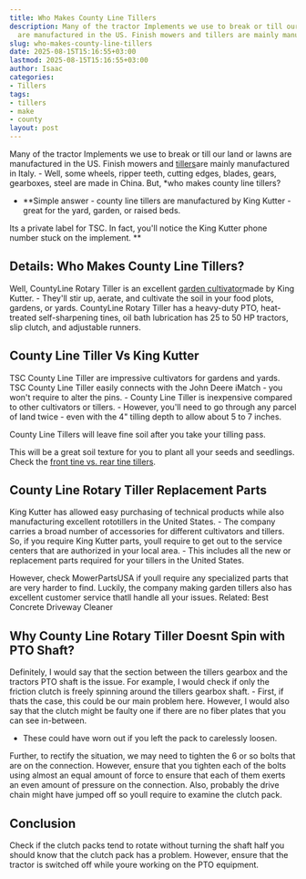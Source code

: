 ```yaml
---
title: Who Makes County Line Tillers
description: Many of the tractor Implements we use to break or till our land or lawns
  are manufactured in the US. Finish mowers and tillers are mainly manufactured in...
slug: who-makes-county-line-tillers
date: 2025-08-15T15:16:55+03:00
lastmod: 2025-08-15T15:16:55+03:00
author: Isaac
categories:
- Tillers
tags:
- tillers
- make
- county
layout: post
---
```

Many of the tractor Implements we use to break or till our land or lawns are manufactured in the US. Finish mowers and [tillers](https://pestpolicy.com/best-electric-tiller-for-clay-soil/)are mainly manufactured in Italy. - Well, some wheels, ripper teeth, cutting edges, blades, gears, gearboxes, steel are made in China. But, *who makes county line tillers?

* **Simple answer - county line tillers are manufactured by King Kutter - great for the yard, garden, or raised beds.

Its a private label for TSC. In fact, you'll notice the King Kutter phone number stuck on the implement. **

##  Details: Who Makes County Line Tillers?

Well, CountyLine Rotary Tiller is an excellent [garden cultivator](https://pestpolicy.com/best-garden-tiller-for-a-woman/)made by King Kutter. - They'll stir up, aerate, and cultivate the soil in your food plots, gardens, or yards. CountyLine Rotary Tiller has a heavy-duty PTO, heat-treated self-sharpening tines, oil bath lubrication has 25 to 50 HP tractors, slip clutch, and adjustable runners.

##  County Line Tiller Vs King Kutter

TSC County Line Tiller are impressive cultivators for gardens and yards. TSC County Line Tiller easily connects with the John Deere iMatch - you won't require to alter the pins. - County Line Tiller is inexpensive compared to other cultivators or tillers. - However, you'll need to go through any parcel of land twice - even with the 4" tilling depth to allow about 5 to 7 inches.

County Line Tillers will leave fine soil after you take your tilling pass.

This will be a great soil texture for you to plant all your seeds and seedlings. Check the [front tine vs. rear tine tillers](https://pestpolicy.com/front-tine-vs-rear-tine-tillers/).

##  County Line Rotary Tiller Replacement Parts

King Kutter has allowed easy purchasing of technical products while also manufacturing excellent rototillers in the United States. - The company carries a broad number of accessories for different cultivators and tillers. So, if you require King Kutter parts, youll require to get out to the service centers that are authorized in your local area. - This includes all the new or replacement parts required for your tillers in the United States.

However, check MowerPartsUSA if youll require any specialized parts that are very harder to find. Luckily, the company making garden tillers also has excellent customer service thatll handle all your issues. Related: Best Concrete Driveway Cleaner

##  Why County Line Rotary Tiller Doesnt Spin with PTO Shaft?

Definitely, I would say that the section between the tillers gearbox and the tractors PTO shaft is the issue. For example, I would check if only the friction clutch is freely spinning around the tillers gearbox shaft. - First, if thats the case, this could be our main problem here. However, I would also say that the clutch might be faulty one if there are no fiber plates that you can see in-between.

- These could have worn out if you left the pack to carelessly loosen.

Further, to rectify the situation, we may need to tighten the 6 or so bolts that are on the connection. However, ensure that you tighten each of the bolts using almost an equal amount of force to ensure that each of them exerts an even amount of pressure on the connection. Also, probably the drive chain might have jumped off so youll require to examine the clutch pack.

##  Conclusion

Check if the clutch packs tend to rotate without turning the shaft half you should know that the clutch pack has a problem. However, ensure that the tractor is switched off while youre working on the PTO equipment.
